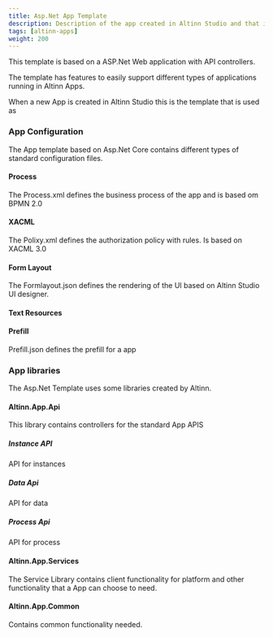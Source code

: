 ```yaml
---
title: Asp.Net App Template
description: Description of the app created in Altinn Studio and that is deployed to Altinn Apps.
tags: [altinn-apps]
weight: 200
---
```


This template is based on a ASP.Net Web application with API controllers. 

The template has features to easily support different types of applications running
in Altinn Apps.

When a new App is created in Altinn Studio this is the template that is used as 

### App Configuration
The App template based on Asp.Net Core contains different types of standard configuration files.

#### Process
The Process.xml defines the business process of the app and is based om BPMN 2.0

#### XACML
The Polixy.xml defines the authorization policy with rules. Is based on XACML 3.0

#### Form Layout
The Formlayout.json defines the rendering of the UI based on Altinn Studio UI designer. 

#### Text Resources

#### Prefill 
Prefill.json defines the prefill for a app

### App libraries
The Asp.Net Template uses some libraries created by Altinn.

#### Altinn.App.Api 
This library contains controllers for the standard App APIS

##### Instance API
API for instances

##### Data Api
API for data

##### Process Api
API for process

#### Altinn.App.Services
The Service Library contains client functionality for platform and other functionality that a App can choose to need.

#### Altinn.App.Common
Contains common functionality needed.
